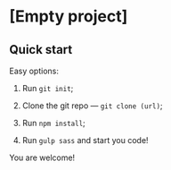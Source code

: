 # [Empty project]


## Quick start

Easy options:


1. Run `git init`;

2. Clone the git repo — `git clone (url)`;

3. Run `npm install`;

4. Run `gulp sass` and start you code!

You are welcome!
